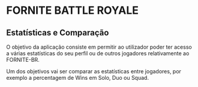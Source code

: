 FORNITE BATTLE ROYALE 
=====================

## Estatísticas e Comparação
 
O objetivo da aplicação consiste em permitir ao utilizador poder ter acesso a várias estatísticas do seu perfil ou de outros jogadores relativamente ao FORNITE-BR.

Um dos objetivos vai ser comparar as estatísticas entre jogadores, por exemplo a percentagem de Wins em Solo, Duo ou Squad. 
 
 